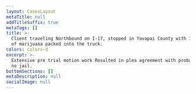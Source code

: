 ```yaml
---
layout: CasesLayout
metaTitle: null
addTitleSuffix: true
metaTags: []
title: >-
  Client traveling Northbound on I-17, stopped in Yavapai County with 136 pounds
  of marijuana packed into the truck.
colors: colors-d
excerpt: >-
  Extensive pre trial motion work Resulted in plea agreement with probation and
  no jail.
bottomSections: []
metaDescription: null
socialImage: null
---
```

